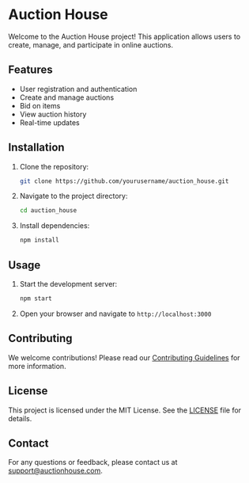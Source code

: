 # Auction House

Welcome to the Auction House project! This application allows users to create, manage, and participate in online auctions.

## Features

- User registration and authentication
- Create and manage auctions
- Bid on items
- View auction history
- Real-time updates

## Installation

1. Clone the repository:
    ```bash
    git clone https://github.com/yourusername/auction_house.git
    ```
2. Navigate to the project directory:
    ```bash
    cd auction_house
    ```
3. Install dependencies:
    ```bash
    npm install
    ```

## Usage

1. Start the development server:
    ```bash
    npm start
    ```
2. Open your browser and navigate to `http://localhost:3000`

## Contributing

We welcome contributions! Please read our [Contributing Guidelines](CONTRIBUTING.md) for more information.

## License

This project is licensed under the MIT License. See the [LICENSE](LICENSE) file for details.

## Contact

For any questions or feedback, please contact us at support@auctionhouse.com.
